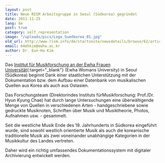 ```yaml
---
layout: post
title: Neue RISM Arbeitsgruppe in Seoul (Südkorea) gegründet
date: 2011-11-25
lang: de
post: true
category: self_representation
image: "/uploads/pics/Logo_Suedkorea_01.jpg"
old_url: http://www.rism.info/de/startseite/newsdetails/browse/62/article/64/new-rism-working-group-founded-in-seoul-south-korea.html
email: 64ehkim@ewha.ac.kr
author: Dr. Eun-Ha Kim
---
```



Das [Institut für Musikforschung an der Ewha Frauen Universität](http://musicie.ewha.ac.kr/){:target="_blank"} (Ewha Womans University) in Seoul (Südkorea) beginnt Dank einer staatlichen Unterstützung mit der Dokumentation bzw. dem Aufbau einer Datenbank von musikalischen Quellen aus Korea als auch aus Ostasien.

Das Forschungsteam (Direktorindes Instituts fürMusikforschung: Prof./Dr. Hyun Kyung Chae) hat durch lange Untersuchungen eine überwältigende Menge von Quellen in verschiedenen Arten - handgeschriebene sowie gedruckte Musiknoten, Schriften über Musik und Musiktheorie, Photos, Aufnahmen usw. - gesammelt.

Seit die westliche Musik Ende des 19. Jahrhunderts in Südkorea eingeführt wurde, sind sowohl westlich orientierte Musik als auch die koreanische traditionelle Musik als zwei voneinander unabhängige Kategorien in der Musikkultur des Landes vertreten.

Daher wird ein richtig umfassendes Dokumentationssystem mit digitaler Archivierung entwickelt werden.